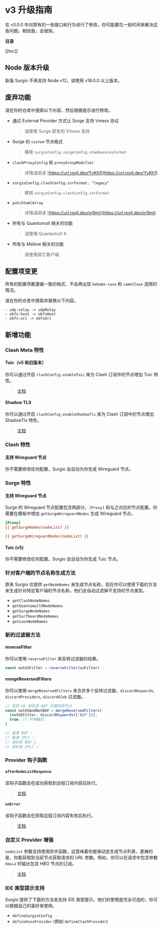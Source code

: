 # v3 升级指南

在 v3.0.0 中对原有的一些接口和行为进行了修改，你可能要花一些时间来解决这些问题。相信我，会很快。

**目录**

[[toc]]

## Node 版本升级

新版 Surgio 不再支持 Node v12，请使用 v18.0.0 以上版本。

## 废弃功能

请在你的仓库中搜索以下内容，然后根据提示进行修改。

- 通过 External Provider 方式让 Surge 支持 Vmess 协议
  > 请使用 Surge 原生的 Vmess 支持
- Surge 的 `custom` 节点格式
  > 移除 `surgioConfig.surgeConfig.shadowsocksFormat`
- `clashProxyConfig` 和 `proxyGroupModifier`
  > 详情请阅读 [https://url.royli.dev/YyKh1](https://url.royli.dev/YyKh1)
- `surgioConfig.clashConfig.ssrFormat: "legacy"`
  > 移除 `surgioConfig.clashConfig.ssrFormat`
- `patchYamlArray`
  > 详情请阅读 [https://url.royli.dev/xr9mj](https://url.royli.dev/xr9mj)
- 所有与 Quantumult 相关的功能
  > 请使用 Quantumult X
- 所有与 Mellow 相关的功能
  > 请使用其它客户端

## 配置项变更

所有的配置项都遵循一致的格式，不会再出现 `kebabe-case` 和 `camelCase` 混用的情况。

请在你的仓库中搜索并替换以下内容。

```
- udp-relay -> udpRelay
- obfs-host -> obfsHost
- obfs-uri -> obfsUri
```

## 新增功能

### Clash Meta 特性

#### Tuic（v5 和旧版本）

你可以通过开启 `clashConfig.enableTuic` 来为 Clash 订阅中的节点增加 Tuic 特性。

> [文档](/guide/custom-config.md#clashconfig-enabletuic)

#### Shadow TLS

你可以通过开启 `clashConfig.enableShadowTls` 来为 Clash 订阅中的节点增加 ShadowTls 特性。

> [文档](/guide/custom-config.md#clashconfig-enableshadowtls)

### Clash 特性

#### 支持 Wireguard 节点

你不需要修改任何配置，Surgio 会自动为你生成 Wireguard 节点。

### Surge 特性

#### 支持 Wireguard 节点

Surge 的 Wireguard 节点配置包含两部分，`[Proxy]` 和与之对应的节点配置。你需要在模板中增加 `getSurgeWireguardNodes` 生成 Wireguard 节点。

```ini
[Proxy]
{{ getSurgeNodes(nodeList) }}

{{ getSurgeWireguardNodes(nodeList) }}
```

#### Tuic (v5)

你不需要修改任何配置，Surgio 会自动为你生成 Tuic 节点。

### 针对客户端的节点名称生成方法

原来 Surgio 仅提供 `getNodeNames` 来生成节点名称，现在你可以使用下面的方法来生成针对特定客户端的节点名称。他们会自动过滤掉不支持的节点类型。

- `getClashNodeNames`
- `getQuantumultXNodeNames`
- `getSurgeNodeNames`
- `getSurfboardNodeNames`
- `getLoonNodeNames`

### 新的过滤器方法

#### reverseFilter

你可以使用 `reverseFilter` 来反转过滤器的结果。

```js
const notUSFilter = reverseFilter(usFilter)
```

#### mergeReversedFilters

你可以使用 `mergeReversedFilters` 来合并多个反转过滤器，`discardKeywords`, `discardProviders`, `discardGlob` 过滤器。


```js
// 丢弃 US 和包含 BGP 关键字的节点
const notUSAndNotBGP = mergeReversedFilters(
  [notUSFilter, discardKeywords(['BGP'])],
  true, // 严格模式
)

// 香港 BGP ✅
// 香港 IPLC ✅
// 洛杉矶 BGP 🚫
// 洛杉矶 IPLC ✅
```

### Provider 钩子函数

#### `afterNodeListResponse`

该钩子函数会在成功获取到远程订阅内容后执行。

> [文档](/guide/custom-provider.md#hooks-afternodelistresponse)

#### `onError`

该钩子函数会在获取远程订阅内容失败后执行。

> [文档](/guide/custom-provider.md#hooks-onerror)

### 自定义 Provider 增强

`nodeList` 参数支持使用异步函数，这意味着你能够动态生成节点列表，更棒的是，你能获取到当前节点获取请求的 URL 参数。例如，你可以在请求中包含参数 `hbo=1` 时输出包含 HBO 节点的订阅。

> [文档](/guide/custom-provider.md#异步模式)

### IDE 类型提示支持

Surgio 提供了下面的方法来支持 IDE 类型提示。他们的使用是完全可选的，你可以根据自己的喜好来使用。

- `defineSurgioConfig`
- `defineXxxxProvider` (例如 `defineClashProvider`)